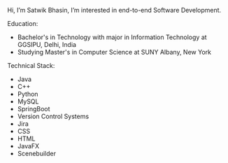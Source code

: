 Hi, I’m Satwik Bhasin, I’m interested in end-to-end Software Development.

Education:
- Bachelor's in Technology with major in Information Technology at GGSIPU, Delhi, India
- Studying Master's in Computer Science at SUNY Albany, New York

Technical Stack:
- Java
- C++
- Python
- MySQL
- SpringBoot
- Version Control Systems
- Jira
- CSS
- HTML
- JavaFX
- Scenebuilder
<!---
Satwikbhasin/Satwikbhasin is a ✨ special ✨ repository because its `README.md` (this file) appears on your GitHub profile.
You can click the Preview link to take a look at your changes.
--->
